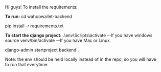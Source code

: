 Hi guys! 
To install the requirements:

**To run:**
cd wahoowallet-backend

pip install -r requirements.txt

**To start the django project:**
.\env\Scripts\activate --If you have windows
source venv/bin/activate --If you have Mac or Linux

django-admin startproject backend .

Note: the env should be held locally instead of in the repo, so you will have to run that everytime.
